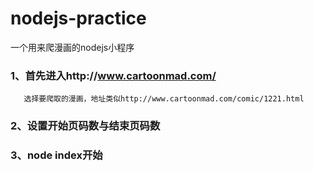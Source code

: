 # nodejs-practice
一个用来爬漫画的nodejs小程序
### 1、首先进入http://www.cartoonmad.com/
       选择要爬取的漫画，地址类似http://www.cartoonmad.com/comic/1221.html
### 2、设置开始页码数与结束页码数
### 3、node index开始
